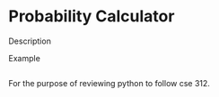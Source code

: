 
# Probability Calculator 

Description

Example
```

```

For the purpose of reviewing python to follow cse 312. 




